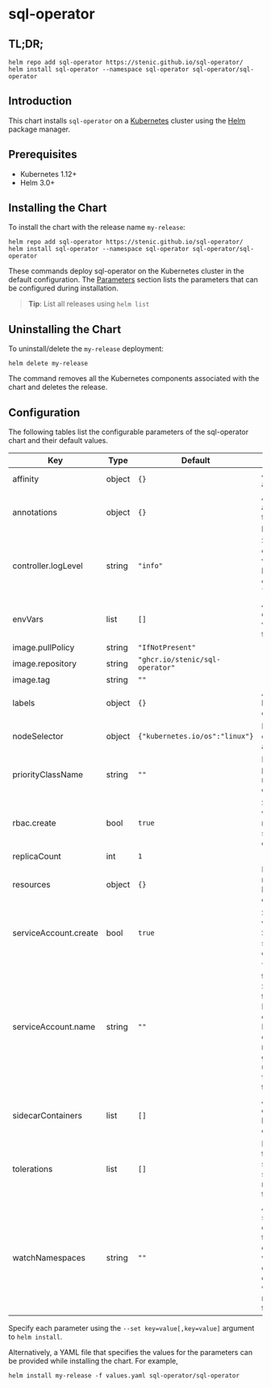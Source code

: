 # sql-operator

## TL;DR;

```console
helm repo add sql-operator https://stenic.github.io/sql-operator/
helm install sql-operator --namespace sql-operator sql-operator/sql-operator
```

## Introduction

This chart installs `sql-operator` on a [Kubernetes](http://kubernetes.io) cluster using the [Helm](https://helm.sh) package manager.

## Prerequisites

- Kubernetes 1.12+
- Helm 3.0+

## Installing the Chart

To install the chart with the release name `my-release`:

```console
helm repo add sql-operator https://stenic.github.io/sql-operator/
helm install sql-operator --namespace sql-operator sql-operator/sql-operator
```

These commands deploy sql-operator on the Kubernetes cluster in the default configuration. The [Parameters](#parameters) section lists the parameters that can be configured during installation.

> **Tip**: List all releases using `helm list`

## Uninstalling the Chart

To uninstall/delete the `my-release` deployment:

```console
helm delete my-release
```

The command removes all the Kubernetes components associated with the chart and deletes the release.

## Configuration

The following tables list the configurable parameters of the sql-operator chart and their default values.

| Key | Type | Default | Description |
|-----|------|---------|-------------|
| affinity | object | `{}` | Affinity and anti-affinity |
| annotations | object | `{}` | Additional annotations for the controller pods. |
| controller.logLevel | string | `"info"` | Set the to configure the verbosity of logging. Can be one of 'debug', 'info', 'error'. |
| envVars | list | `[]` | Additional environment variables for the controller. |
| image.pullPolicy | string | `"IfNotPresent"` |  |
| image.repository | string | `"ghcr.io/stenic/sql-operator"` |  |
| image.tag | string | `""` |  |
| labels | object | `{}` | Additional labels for the controller pods. |
| nodeSelector | object | `{"kubernetes.io/os":"linux"}` | Node labels for controller pod assignment |
| priorityClassName | string | `""` | Provide a priority class name to the controller pods |
| rbac.create | bool | `true` | Specifies whether RBAC resources should be created |
| replicaCount | int | `1` |  |
| resources | object | `{}` | Resource requests and limits for the controller |
| serviceAccount.create | bool | `true` | Specifies whether a ServiceAccount should be created |
| serviceAccount.name | string | `""` | The name of the ServiceAccount to use. Required if create is false. If not set and create is true, a name is generated using the fullname template |
| sidecarContainers | list | `[]` | Additional containers to be added to the controller pod. |
| tolerations | list | `[]` | Node tolerations for server scheduling to nodes with taints |
| watchNamespaces | string | `""` | A comma-separated list of namespaces that the operator should watch. If empty, the sql operator will watch all namespaces in the cluster. |

Specify each parameter using the `--set key=value[,key=value]` argument to `helm install`.

Alternatively, a YAML file that specifies the values for the parameters can be provided while installing the chart. For example,

```console
helm install my-release -f values.yaml sql-operator/sql-operator
```
